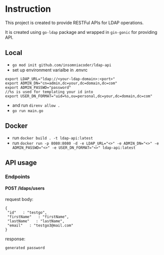 # Instruction

This project is created to provide RESTFul APIs for LDAP operations.

It is created using `go-ldap` package and wrapped in `gin-gonic` for providing API.

## Local

- `go mod init github.com/insomniacoder/ldap-api`
- set up environment varialbe in .envrc
```
export LDAP_URL="ldap://<your-ldap-domain>:<port>"
export ADMIN_DN="cn=admin,dc=your,dc=domain,dc=com"
export ADMIN_PASSWD="password"
//%s is used for templating your id into
export USER_DN_FORMAT="uid=%s,ou=personal,dc=your,dc=domain,dc=com"
```
- and run `direnv allow .`
- `go run main.go`

## Docker

- run `docker build . -t ldap-api:latest`
- run `docker run -p 8080:8080 -d -e LDAP_URL="<>" -e ADMIN_DN="<>" -e ADMIN_PASSWD="<>" -e USER_DN_FORMAT="<>" ldap-api:latest`


## API usage

### Endpoints

#### POST /ldaps/users

request body:

```
{
 "id"   : "testgo",
 "firstName"   : "firstName",
 "lastName"   : "lastName",
 "email"   : "testgo3@mail.com"
}
```
response:

`generated password`
